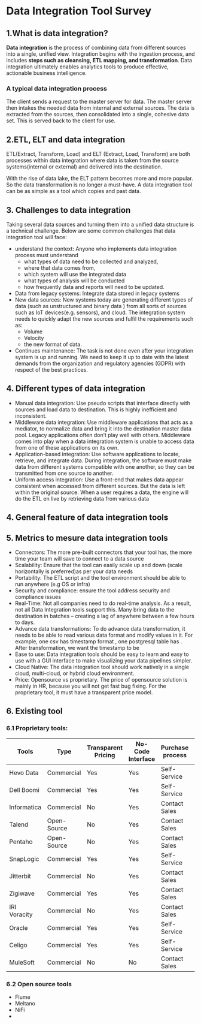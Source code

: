 # Data Integration Tool Survey

## 1.What is data integration?

**Data integration** is the process of combining data from different sources into a single, unified view. Integration 
begins with the ingestion process, and includes **steps such as cleansing, ETL mapping, and transformation**. Data 
integration ultimately enables analytics tools to produce effective, actionable business intelligence.

### A typical data integration process
The client sends a request to the master server for data. The master server then intakes the needed data from 
internal and external sources. The data is extracted from the sources, then consolidated into a single, cohesive 
data set. This is served back to the client for use.


## 2.ETL, ELT and data integration
ETL(Extract, Transform, Load) and ELT (Extract, Load, Transform) are both processes within data integration where
data is taken from the source systems(internal or external) and delivered into the destination.

With the rise of data lake, the ELT pattern becomes more and more popular. So the data transformation is no longer a 
must-have. A data integration tool can be as simple as a tool which copies and past data.

## 3. Challenges to data integration
Taking several data sources and turning them into a unified data structure is a technical challenge. Below are some 
common challenges that data integration tool will face:
- understand the context: Anyone who implements data integration process must understand 
   - what types of data need to be collected and analyzed, 
   - where that data comes from, 
   - which system will use the integrated data
   - what types of analysis will be conducted
   - how frequently data and reports will need to be updated.
- Data from legacy systems: Integrate data stored in legacy systems
- New data sources:  New systems today are generating different types of data (such as unstructured and binary data ) 
  from all sorts of sources such as IoT devices(e.g. sensors), and cloud. The integration system needs to quickly adapt
  the new sources and fulfil the requirements such as:
    - Volume
    - Velocity
    - the new format of data.
- Continues maintenance: The task is not done even after your integration system is up and running. We need to keep it
  up to date with the latest demands from the organization and regulatory agencies (GDPR) with respect of the best practices.

## 4. Different types of data integration
- Manual data integration: Use pseudo scripts that interface directly with sources and load data to destination. This is 
  highly inefficient and inconsistent.
- Middleware data integration: Use middleware applications that acts as a mediator, to normalize data and bring it
  into the destination master data pool. Legacy applications often don’t play well with others. Middleware comes into 
  play when a data integration system is unable to access data from one of these applications on its own.
- Application-based integration: Use software applications to locate, retrieve, and integrate data. During 
  integration, the software must make data from different systems compatible with one another, so they can be 
  transmitted from one source to another.
- Uniform access integration: Use a front-end that makes data appear consistent when accessed from different sources. 
  But the data is left within the original source. When a user requires a data, the engine will do the ETL en live by
  retrieving data from various data 

## 4. General feature of data integration tools

## 5. Metrics to mesure data integration tools

- Connectors: The more pre-built connectors that your tool has, the more time your team will save to connect to a data source
- Scalability: Ensure that the tool can easily scale up and down (scale horizontally is preferred)as per your data needs
- Portability: The ETL script and the tool environment should be able to run anywhere (e.g OS or infra)
- Security and compliance: ensure the tool address security and compliance issues
- Real-Time: Not all companies need to do real-time analysis. As a result, not all Data Integration tools support this. 
  Many bring data to the destination in batches – creating a lag of anywhere between a few hours to days.
- Advance data transformations: To do advance data transformation, it needs to be able to read various data format and
  modify values in it. For example, one csv has timestamp format <mm-dd-yy>, one postgresql table has <dd-mm-yy>. After 
  transformation, we want the timestamp to be <yy-mm-dd>
- Ease to use: Data integration tools should be easy to learn and easy to use with a GUI interface to make visualizing your data pipelines simpler.
- Cloud Native: The data integration tool should work natively in a single cloud, multi-cloud, or hybrid cloud environment.
- Price: Opensource vs proprietary. The price of opensource solution is mainly in HR, because you will not get fast bug
  fixing. For the proprietary tool, it must have a transparent price model.


## 6. Existing tool 

### 6.1 Proprietary tools:

|Tools|Type	|Transparent Pricing|No-Code Interface|	Purchase process|G2 customer satisfaction|
|-----|-----|------------------|-----------------|-------------|----------------|
|Hevo Data |Commercial|	Yes	|Yes|Self-Service|4.8/5|
|Dell Boomi	| Commercial|Yes|Yes|Self-Service	|4.2/5|
|Informatica| Commercial	|No	|Yes	|Contact Sales	|4.4/5|
|Talend	|Open-Source	|No	|Yes	|Contact Sales	|4.0/5|
|Pentaho	|Open-Source|	No	|Yes	|Contact Sales	|4.3/5|
|SnapLogic|	Commercial	|Yes	|Yes	|Self-Service	|4.2/5|
|Jitterbit	|Commercial	|No	|Yes	|Contact Sales	|4.7/5|
|Zigiwave	|Commercial	|Yes|	Yes	|Contact Sales	|4.8/5|
|IRI Voracity	|Commercial	|No	|Yes	|Contact Sales	|None|
|Oracle	|Commercial	|Yes	|Yes	|Self-Service	|4.0/5|
|Celigo	|Commercial	|Yes	|Yes	|Self-Service	|4.6/5|
|MuleSoft	|Commercial	|No	|No	|Contact Sales	|4.5/5|

### 6.2 Open source tools

- Flume
- Meltano
- NiFi
- 